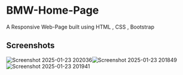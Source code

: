 # BMW-Home-Page
A Responsive Web-Page built using HTML , CSS , Bootstrap

## Screenshots 

![Screenshot 2025-01-23 202036](https://github.com/user-attachments/assets/1daf260e-656b-4f11-a115-0e24432deae3)![Screenshot 2025-01-23 201849](https://github.com/user-attachments/assets/252fe735-2015-42b6-b0ec-c99f0a488ba3)![Screenshot 2025-01-23 201941](https://github.com/user-attachments/assets/4b4ea2c6-7ebf-4621-a9f5-fc2c7c19e7af)
